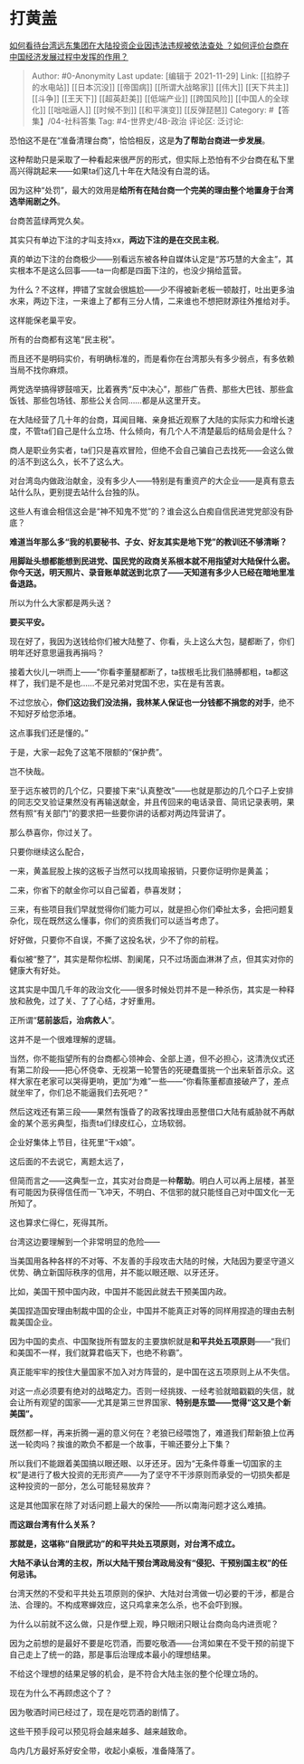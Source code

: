 # 打黄盖
[如何看待台湾远东集团在大陆投资企业因违法违规被依法查处 ？如何评价台商在中国经济发展过程中发挥的作用？](https://www.zhihu.com/question/500703595/answer/2246034170)

> Author: #0-Anonymity
> Last update: [编辑于 2021-11-29]
> Link: [[掐脖子的水电站]] [[日本沉没]] [[帝国病]] [[所谓大战略家]] [[伟大]] [[天下共主]] [[斗争]] [[王天下]] [[超英赶美]] [[低端产业]] [[跨国风险]] [[中国人的全球化]] [[咄咄逼人]] [[时候不到]] [[和平演变]] [[反弹琵琶]]
> Category: #【答集】/04-社科答集
> Tag: #4-世界史/4B-政治
> 评论区:
> 泛讨论:

恐怕这不是在“准备清理台商”，恰恰相反，这是**为了帮助台商进一步发展**。

这种帮助只是采取了一种看起来很严厉的形式，但实际上恐怕有不少台商在私下里高兴得跳起来——如果ta们这几十年在大陆没有白混的话。

因为这种“处罚”，最大的效用是**给所有在陆台商一个完美的理由整个地置身于台湾选举闹剧之外**。

台商苦蓝绿两党久矣。

其实只有单边下注的才叫支持xx，**两边下注的是在交民主税**。

真的单边下注的台商极少——别看远东被各种自媒体认定是“苏巧慧的大金主”，其实根本不是这么回事——ta一向都是四面下注的，也没少捐给蓝营。

为什么？不这样，押错了宝就会很尴尬——少不得被新老板一顿敲打，吐出更多油水来，两边下注，一来谁上了都有三分人情，二来谁也不想把财源往外推给对手。

这样能保老巢平安。

所有的台商都有这笔“民主税”。

而且还不是明码实价，有明确标准的，而是看你在台湾那头有多少弱点，有多依赖当局不找你麻烦。

两党选举搞得锣鼓喧天，比着赛秀“反中决心”，那些广告费、那些大巴钱、那些盒饭钱、那些包场钱、那些公关合同……都是从这里开支。

在大陆经营了几十年的台商，耳闻目睹、亲身抵近观察了大陆的实际实力和增长速度，不管ta们自己是什么立场、什么倾向，有几个人不清楚最后的结局会是什么？

商人是职业务实者，ta们只是喜欢冒险，但绝不会自己骗自己去找死——会这么做的活不到这么久，长不了这么大。

对台湾岛内做政治献金，没有多少人——特别是有重资产的大企业——是真有意去站什么队，更别提去站什么台独的队。

这些人有谁会相信这会是“神不知鬼不觉”的？谁会这么白痴自信民进党党部没有卧底？

**难道当年那么多“我的机要秘书、子女、好友其实是地下党”的教训还不够清晰？**

**用脚趾头想都能想到民进党、国民党的政商关系根本就不用指望对大陆保什么密。你今天送，明天照片、录音账单就送到北京了——天知道有多少人已经在暗地里准备退路。**

所以为什么大家都是两头送？

**要买平安。**

现在好了，我因为送钱给你们被大陆整了、你看，头上这么大包，腿都断了，你们明年还好意思逼我再捐吗？

接着大伙儿一哄而上——“你看李董腿都断了，ta拔根毛比我们胳膊都粗，ta都这样了，我们是不是也……不是兄弟对党国不忠，实在是有苦衷。

不过您放心，**你们这边我们没法捐，我林某人保证也一分钱都不捐您的对手**，绝不不知好歹给您添堵。

这点事我们还是懂的。”

于是，大家一起免了这笔不限额的“保护费”。

岂不快哉。

至于远东被罚的几个亿，只要接下来“认真整改”——也就是那边的几个口子上安排的同志交叉验证果然没有再输送献金，并且传回来的电话录音、简讯记录表明，果然有照“有关部门”的要求把一些要你讲的话都对两边阵营讲了。

那么恭喜你，你过关了。

只要你继续这么配合，

一来，黄盖屁股上挨的这板子当然可以找周瑜报销，只要你证明你是黄盖；

二来，你省下的献金你可以自己留着，恭喜发财；

三来，有些项目我们早就觉得你们能力可以，就是担心你们牵扯太多，会把问题复杂化，现在既然这么懂事，你们的资质我们可以适当考虑了。

好好做，只要你不自误，不撕了这投名状，少不了你的前程。

看似被“整了”，其实是帮你松绑、割阑尾，只不过场面血淋淋了点，但其实对你的健康大有好处。

这其实是中国几千年的政治文化——很多时候处罚并不是一种杀伤，其实是一种释放和赦免，过了关、了了心结，才好重用。

正所谓“**惩前毖后，治病救人**”。

这并不是一个很难理解的逻辑。

当然，你不能指望所有的台商都心领神会、全部上道，但不必担心，这清洗仪式还有第二阶段——把心怀侥幸、无视第一轮警告的死硬蠢蛋挑一个出来斩首示众。这样大家在老家可以哭得更响，更加“为难”一些——“你看陈董都直接破产了，差点就坐牢了，你们总不能逼我们去死吧？”

然后这戏还有第三段——果然有饿昏了的政客找理由恶整借口大陆有威胁就不再献金的某个恶劣典型，指责ta们绿皮红心，立场软弱。

企业好集体上节目，往死里“干x娘”。

这后面的不去说它，离题太远了，

但简而言之——这典型一立，其实对台商是一种**帮助**。明白人可以再上层楼，甚至有可能因为获得信任而一飞冲天，不明白、不信邪的就只能怪自己对中国文化一无所知了。

这也算求仁得仁，死得其所。

台湾这边要理解到一个非常明显的危险——

当美国用各种各样的不对等、不友善的手段攻击大陆的时候，大陆因为要坚守道义优势、确立新国际秩序的信用，并不能以眼还眼、以牙还牙。

比如，美国干预中国内政，中国并不能因此就去干预美国内政。

美国捏造国安理由制裁中国的企业，中国并不能真正对等的同样用捏造的理由去制裁美国企业。

因为中国的卖点、中国聚拢所有盟友的主要旗帜就是**和平共处五项原则**——“我们和美国不一样，我们就算君临天下，也绝不称霸”。

真正能牢牢的按住大量国家不加入对方阵营的，是中国在这五项原则上从不失信。

对这一点必须要有绝对的战略定力。否则一经挑拨、一经考验就暗戳戳的失信，就会让所有观望的国家——尤其是第三世界国家、**特别是东盟——觉得“这又是个新美国”。**

既然都一样，再来折腾一遍的意义何在？老狼已经喂饱了，难道我们帮新狼上位再送一轮肉吗？挨谁的欺负不都是一个故事，干嘛还要分上下集？

所以我们不能跟着美国搞以眼还眼、以牙还牙。因为“无条件尊重一切国家的主权”是进行了极大投资的无形资产——为了坚守不干涉原则而承受的一切损失都是这种投资的一部分，怎么可能轻易放弃？

这是其他国家在除了对话问题上最大的保险——所以南海问题才这么难搞。

**而这跟台湾有什么关系？**

**那就是，这堪称“自限武功”的和平共处五项原则，对台湾不成立。**

**大陆不承认台湾的主权，所以大陆干预台湾政局没有“侵犯、干预别国主权”的任何忌讳。**

台湾天然的不受和平共处五项原则的保护、大陆对台湾做一切必要的干涉，都是合法、合理的。不构成寒蝉效应，这只鸡拿来怎么杀，也不会吓到猴。

为什么以前就不这么做，只是作壁上观，睁只眼闭只眼让台商向岛内进贡呢？

因为之前想的是最好不要是吃罚酒，而要吃敬酒——台湾如果在不受干预的前提下自己走上了统一的路，那是事后治理成本最小的理想结果。

不给这个理想的结果足够的机会，是不符合大陆主张的整个伦理立场的。

现在为什么不再顾虑这个了？

因为敬酒时间已经过了，现在是吃罚酒的剧情了。

这些干预手段可以预见将会越来越多、越来越致命。

岛内几方最好系好安全带，收起小桌板，准备降落了。
